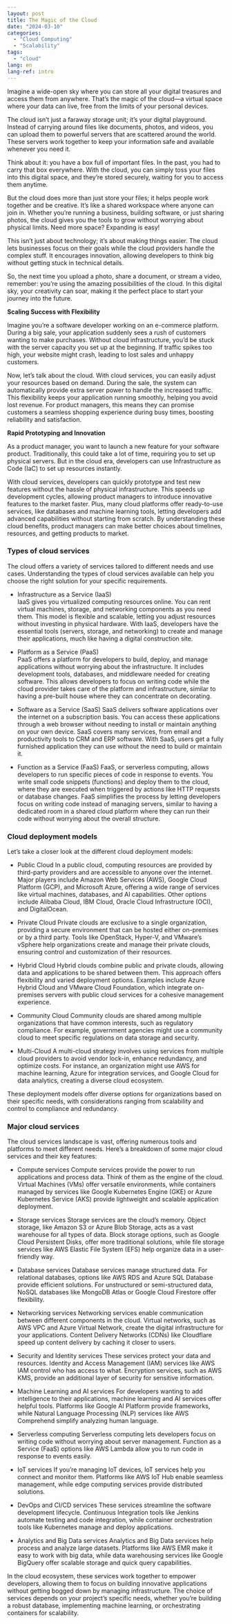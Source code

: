 ```yaml
---
layout: post
title: The Magic of the Cloud
date: "2024-03-10"
categories: 
  - "Cloud Computing"
  - "Scalability"
tags: 
  - "cloud"
lang: en
lang-ref: intro
---
```


Imagine a wide-open sky where you can store all your digital treasures and access them from anywhere. That’s the magic of the cloud—a virtual space where your data can live, free from the limits of your personal devices.

The cloud isn’t just a faraway storage unit; it’s your digital playground. Instead of carrying around files like documents, photos, and videos, you can upload them to powerful servers that are scattered around the world. These servers work together to keep your information safe and available whenever you need it.

Think about it: you have a box full of important files. In the past, you had to carry that box everywhere. With the cloud, you can simply toss your files into this digital space, and they’re stored securely, waiting for you to access them anytime.

But the cloud does more than just store your files; it helps people work together and be creative. It’s like a shared workspace where anyone can join in. Whether you’re running a business, building software, or just sharing photos, the cloud gives you the tools to grow without worrying about physical limits. Need more space? Expanding is easy!

This isn’t just about technology; it’s about making things easier. The cloud lets businesses focus on their goals while the cloud providers handle the complex stuff. It encourages innovation, allowing developers to think big without getting stuck in technical details.

So, the next time you upload a photo, share a document, or stream a video, remember: you’re using the amazing possibilities of the cloud. In this digital sky, your creativity can soar, making it the perfect place to start your journey into the future.

**Scaling Success with Flexibility**  

Imagine you’re a software developer working on an e-commerce platform. During a big sale, your application suddenly sees a rush of customers wanting to make purchases. Without cloud infrastructure, you’d be stuck with the server capacity you set up at the beginning. If traffic spikes too high, your website might crash, leading to lost sales and unhappy customers.

Now, let’s talk about the cloud. With cloud services, you can easily adjust your resources based on demand. During the sale, the system can automatically provide extra server power to handle the increased traffic. This flexibility keeps your application running smoothly, helping you avoid lost revenue. For product managers, this means they can promise customers a seamless shopping experience during busy times, boosting reliability and satisfaction.

**Rapid Prototyping and Innovation**  

As a product manager, you want to launch a new feature for your software product. Traditionally, this could take a lot of time, requiring you to set up physical servers. But in the cloud era, developers can use Infrastructure as Code (IaC) to set up resources instantly.

With cloud services, developers can quickly prototype and test new features without the hassle of physical infrastructure. This speeds up development cycles, allowing product managers to introduce innovative features to the market faster. Plus, many cloud platforms offer ready-to-use services, like databases and machine learning tools, letting developers add advanced capabilities without starting from scratch. By understanding these cloud benefits, product managers can make better choices about timelines, resources, and getting products to market.

### Types of cloud services

The cloud offers a variety of services tailored to different needs and use cases. Understanding the types of cloud services available can help you choose the right solution for your specific requirements.

- Infrastructure as a Service (IaaS)  
    IaaS gives you virtualized computing resources online. You can rent virtual machines, storage, and networking components as you need them. This model is flexible and scalable, letting you adjust resources without investing in physical hardware. With IaaS, developers have the essential tools (servers, storage, and networking) to create and manage their applications, much like having a digital construction site.

- Platform as a Service (PaaS)  
    PaaS offers a platform for developers to build, deploy, and manage applications without worrying about the infrastructure. It includes development tools, databases, and middleware needed for creating software. This allows developers to focus on writing code while the cloud provider takes care of the platform and infrastructure, similar to having a pre-built house where they can concentrate on decorating.

- Software as a Service (SaaS)
    SaaS delivers software applications over the internet on a subscription basis. You can access these applications through a web browser without needing to install or maintain anything on your own device. SaaS covers many services, from email and productivity tools to CRM and ERP software. With SaaS, users get a fully furnished application they can use without the need to build or maintain it.

- Function as a Service (FaaS)
    FaaS, or serverless computing, allows developers to run specific pieces of code in response to events. You write small code snippets (functions) and deploy them to the cloud, where they are executed when triggered by actions like HTTP requests or database changes. FaaS simplifies the process by letting developers focus on writing code instead of managing servers, similar to having a dedicated room in a shared cloud platform where they can run their code without worrying about the overall structure.

### Cloud deployment models

Let’s take a closer look at the different cloud deployment models:

- Public Cloud
    In a public cloud, computing resources are provided by third-party providers and are accessible to anyone over the internet. Major players include Amazon Web Services (AWS), Google Cloud Platform (GCP), and Microsoft Azure, offering a wide range of services like virtual machines, databases, and AI capabilities. Other options include Alibaba Cloud, IBM Cloud, Oracle Cloud Infrastructure (OCI), and DigitalOcean.

- Private Cloud
    Private clouds are exclusive to a single organization, providing a secure environment that can be hosted either on-premises or by a third party. Tools like OpenStack, Hyper-V, and VMware’s vSphere help organizations create and manage their private clouds, ensuring control and customization of their resources.

- Hybrid Cloud
    Hybrid clouds combine public and private clouds, allowing data and applications to be shared between them. This approach offers flexibility and varied deployment options. Examples include Azure Hybrid Cloud and VMware Cloud Foundation, which integrate on-premises servers with public cloud services for a cohesive management experience.

- Community Cloud
    Community clouds are shared among multiple organizations that have common interests, such as regulatory compliance. For example, government agencies might use a community cloud to meet specific regulations on data storage and security.

- Multi-Cloud
    A multi-cloud strategy involves using services from multiple cloud providers to avoid vendor lock-in, enhance redundancy, and optimize costs. For instance, an organization might use AWS for machine learning, Azure for integration services, and Google Cloud for data analytics, creating a diverse cloud ecosystem.

These deployment models offer diverse options for organizations based on their specific needs, with considerations ranging from scalability and control to compliance and redundancy.

### Major cloud services

The cloud services landscape is vast, offering numerous tools and platforms to meet different needs. Here’s a breakdown of some major cloud services and their key features:

- Compute services
    Compute services provide the power to run applications and process data. Think of them as the engine of the cloud. Virtual Machines (VMs) offer versatile environments, while containers managed by services like Google Kubernetes Engine (GKE) or Azure Kubernetes Service (AKS) provide lightweight and scalable application deployment.

- Storage services
    Storage services are the cloud’s memory. Object storage, like Amazon S3 or Azure Blob Storage, acts as a vast warehouse for all types of data. Block storage options, such as Google Cloud Persistent Disks, offer more traditional solutions, while file storage services like AWS Elastic File System (EFS) help organize data in a user-friendly way.

- Database services
    Database services manage structured data. For relational databases, options like AWS RDS and Azure SQL Database provide efficient solutions. For unstructured or semi-structured data, NoSQL databases like MongoDB Atlas or Google Cloud Firestore offer flexibility.

- Networking services
    Networking services enable communication between different components in the cloud. Virtual networks, such as AWS VPC and Azure Virtual Network, create the digital infrastructure for your applications. Content Delivery Networks (CDNs) like Cloudflare speed up content delivery by caching it closer to users.

- Security and Identity services
    These services protect your data and resources. Identity and Access Management (IAM) services like AWS IAM control who has access to what. Encryption services, such as AWS KMS, provide an additional layer of security for sensitive information.

- Machine Learning and AI services
    For developers wanting to add intelligence to their applications, machine learning and AI services offer helpful tools. Platforms like Google AI Platform provide frameworks, while Natural Language Processing (NLP) services like AWS Comprehend simplify analyzing human language.

- Serverless computing
    Serverless computing lets developers focus on writing code without worrying about server management. Function as a Service (FaaS) options like AWS Lambda allow you to run code in response to events easily.

- IoT services
    If you’re managing IoT devices, IoT services help you connect and monitor them. Platforms like AWS IoT Hub enable seamless management, while edge computing services provide distributed solutions.

- DevOps and CI/CD services
    These services streamline the software development lifecycle. Continuous Integration tools like Jenkins automate testing and code integration, while container orchestration tools like Kubernetes manage and deploy applications.

- Analytics and Big Data services
    Analytics and Big Data services help process and analyze large datasets. Platforms like AWS EMR make it easy to work with big data, while data warehousing services like Google BigQuery offer scalable storage and quick query capabilities.

In the cloud ecosystem, these services work together to empower developers, allowing them to focus on building innovative applications without getting bogged down by managing infrastructure. The choice of services depends on your project’s specific needs, whether you’re building a robust database, implementing machine learning, or orchestrating containers for scalability.
